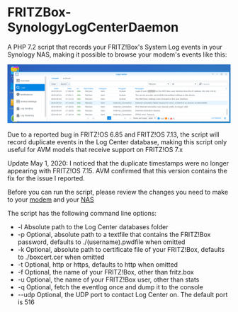 # FRITZBox-SynologyLogCenterDaemon
A PHP 7.2 script that records your FRITZ!Box's System Log events in your Synology NAS, making it possible to browse your modem's events like this:

![](https://github.com/biocoder-frodo/FRITZBox-SynologyLogCenterDaemon/raw/master/wiki-images/fritz-log-center.png)

Due to a reported bug in FRITZ!OS 6.85 and FRITZ!OS 7.13, the script will record duplicate events in the Log Center database, making this script only useful for AVM models that receive support on FRITZ!OS 7.x

Update May 1, 2020: I noticed that the duplicate timestamps were no longer appearing with FRITZ!OS 7.15. AVM confirmed that this version contains the fix for the issue I reported.

Before you can run the script, please review the changes you need to make to your [modem](https://github.com/biocoder-frodo/FRITZBox-SynologyLogCenterDaemon/wiki/Settings-on-your-FRITZ!Box) and your [NAS](https://github.com/biocoder-frodo/FRITZBox-SynologyLogCenterDaemon/wiki/Settings-on-your-Synology-NAS)

The script has the following command line options:
* -l Absolute path to the Log Center databases folder
* -p Optional, absolute path to a textfile that contains the FRITZ!Box password, defaults to ./(username).pwdfile when omitted
* -k Optional, absolute path to certificate file of your FRITZ!Box, defaults to ./boxcert.cer when omitted
* -t Optional, http or https, defaults to http when omitted
* -f Optional, the name of your FRITZ!Box, other than fritz.box
* -u Optional, the name of your FRITZ!Box user, other than stats
* -q Optional, fetch the eventlog once and dump it to the console
* --udp Optional, the UDP port to contact Log Center on. The default port is 516
